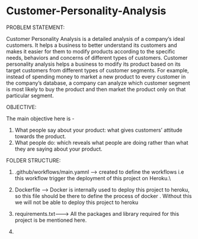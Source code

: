 # Customer-Personality-Analysis


PROBLEM STATEMENT:

Customer Personality Analysis is a detailed analysis of a company’s ideal customers. It
helps a business to better understand its customers and makes it easier for them to
modify products according to the specific needs, behaviors and concerns of different
types of customers.
Customer personality analysis helps a business to modify its product based on its target
customers from different types of customer segments. For example, instead of spending
money to market a new product to every customer in the company’s database, a
company can analyze which customer segment is most likely to buy the product and then
market the product only on that particular segment.

OBJECTIVE:

The main objective here is -
1. What people say about your product: what gives customers’ attitude towards the
product.
2. What people do: which reveals what people are doing rather than what they are
saying about your product.


FOLDER STRUCTURE:

1) .github/workflows/main.yamnl --> created to define the workflows i.e this workflow trigger the deployment of this project on Heroku.\

2) Dockerfile --> Docker is internally used to deploy this project to heroku, so this file should be there to define the process of docker . Without this we will not be able to deploy this project to heroku

3) requirements.txt---> All the packages and library required for this project is  be mentioned here.

4) 